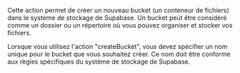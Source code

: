 Cette action permet de créer un nouveau bucket (un conteneur de fichiers) dans le système de stockage de Supabase. Un bucket peut être considéré comme un dossier ou un répertoire où vous pouvez organiser et stocker vos fichiers.

Lorsque vous utilisez l'action "createBucket", vous devez spécifier un nom unique pour le bucket que vous souhaitez créer. Ce nom doit être conforme aux règles spécifiques du système de stockage de Supabase.